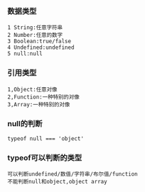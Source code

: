 <!--
 * @Author: your name
 * @Date: 2021-03-09 21:26:59
 * @LastEditTime: 2021-03-09 22:18:27
 * @LastEditors: Please set LastEditors
 * @Description: In User Settings Edit
 * @FilePath: /interview/javascript/202103010/README.md
-->
### 数据类型
```
1 String:任意字符串
2 Number:任意的数字
3 Boolean:true/false
4 Undefined:undefined
5 null:null
```
### 引用类型
```
1,Object:任意对像
2,Function:一种特别的对像
3,Array:一种特别的对像
```
### null的判断
```
typeof null === 'object'
```
### typeof可以判断的类型
```
可以判断undefined/数值/字符串/布尔值/function
不能判断null和object,object array
```






